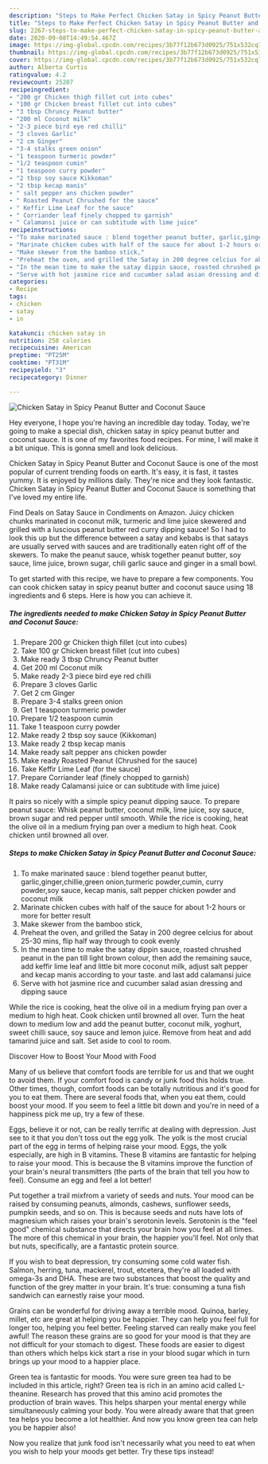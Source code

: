 ```yaml
---
description: "Steps to Make Perfect Chicken Satay in Spicy Peanut Butter and Coconut Sauce"
title: "Steps to Make Perfect Chicken Satay in Spicy Peanut Butter and Coconut Sauce"
slug: 2267-steps-to-make-perfect-chicken-satay-in-spicy-peanut-butter-and-coconut-sauce
date: 2020-09-08T14:49:54.467Z
image: https://img-global.cpcdn.com/recipes/3b77f12b673d0925/751x532cq70/chicken-satay-in-spicy-peanut-butter-and-coconut-sauce-recipe-main-photo.jpg
thumbnail: https://img-global.cpcdn.com/recipes/3b77f12b673d0925/751x532cq70/chicken-satay-in-spicy-peanut-butter-and-coconut-sauce-recipe-main-photo.jpg
cover: https://img-global.cpcdn.com/recipes/3b77f12b673d0925/751x532cq70/chicken-satay-in-spicy-peanut-butter-and-coconut-sauce-recipe-main-photo.jpg
author: Alberta Curtis
ratingvalue: 4.2
reviewcount: 25207
recipeingredient:
- "200 gr Chicken thigh fillet cut into cubes"
- "100 gr Chicken breast fillet cut into cubes"
- "3 tbsp Chruncy Peanut butter"
- "200 ml Coconut milk"
- "2-3 piece bird eye red chilli"
- "3 cloves Garlic"
- "2 cm Ginger"
- "3-4 stalks green onion"
- "1 teaspoon turmeric powder"
- "1/2 teaspoon cumin"
- "1 teaspoon curry powder"
- "2 tbsp soy sauce Kikkoman"
- "2 tbsp kecap manis"
- " salt pepper ans chicken powder"
- " Roasted Peanut Chrushed for the sauce"
- " Keffir Lime Leaf for the sauce"
- " Corriander leaf finely chopped to garnish"
- " Calamansi juice or can subtitude with lime juice"
recipeinstructions:
- "To make marinated sauce : blend together peanut butter, garlic,ginger,chillie,green onion,turmeric powder,cumin, curry powder,soy sauce, kecap manis, salt pepper chicken powder and coconut milk"
- "Marinate chicken cubes with half of the sauce for about 1-2 hours or more for better result"
- "Make skewer from the bamboo stick,"
- "Preheat the oven, and grilled the Satay in 200 degree celcius for about 25-30 mins, flip half way through to cook evenly"
- "In the mean time to make the satay dippin sauce, roasted chrushed peanut in the pan till light brown colour, then add the remaining sauce, add keffir lime leaf and little bit more coconut milk, adjust salt pepper and kecap manis according to your taste. and last add calamansi juice"
- "Serve with hot jasmine rice and cucumber salad asian dressing and dipping sauce"
categories:
- Recipe
tags:
- chicken
- satay
- in

katakunci: chicken satay in 
nutrition: 258 calories
recipecuisine: American
preptime: "PT25M"
cooktime: "PT31M"
recipeyield: "3"
recipecategory: Dinner

---
```



![Chicken Satay in Spicy Peanut Butter and Coconut Sauce](https://img-global.cpcdn.com/recipes/3b77f12b673d0925/751x532cq70/chicken-satay-in-spicy-peanut-butter-and-coconut-sauce-recipe-main-photo.jpg)

Hey everyone, I hope you're having an incredible day today. Today, we're going to make a special dish, chicken satay in spicy peanut butter and coconut sauce. It is one of my favorites food recipes. For mine, I will make it a bit unique. This is gonna smell and look delicious.

Chicken Satay in Spicy Peanut Butter and Coconut Sauce is one of the most popular of current trending foods on earth. It's easy, it is fast, it tastes yummy. It is enjoyed by millions daily. They're nice and they look fantastic. Chicken Satay in Spicy Peanut Butter and Coconut Sauce is something that I've loved my entire life.

Find Deals on Satay Sauce in Condiments on Amazon. Juicy chicken chunks marinated in coconut milk, turmeric and lime juice skewered and grilled with a luscious peanut butter red curry dipping sauce! So I had to look this up but the difference between a satay and kebabs is that satays are usually served with sauces and are traditionally eaten right off of the skewers. To make the peanut sauce, whisk together peanut butter, soy sauce, lime juice, brown sugar, chili garlic sauce and ginger in a small bowl.


To get started with this recipe, we have to prepare a few components. You can cook chicken satay in spicy peanut butter and coconut sauce using 18 ingredients and 6 steps. Here is how you can achieve it.

<!--inarticleads1-->

##### The ingredients needed to make Chicken Satay in Spicy Peanut Butter and Coconut Sauce:

1. Prepare 200 gr Chicken thigh fillet (cut into cubes)
1. Take 100 gr Chicken breast fillet (cut into cubes)
1. Make ready 3 tbsp Chruncy Peanut butter
1. Get 200 ml Coconut milk
1. Make ready 2-3 piece bird eye red chilli
1. Prepare 3 cloves Garlic
1. Get 2 cm Ginger
1. Prepare 3-4 stalks green onion
1. Get 1 teaspoon turmeric powder
1. Prepare 1/2 teaspoon cumin
1. Take 1 teaspoon curry powder
1. Make ready 2 tbsp soy sauce (Kikkoman)
1. Make ready 2 tbsp kecap manis
1. Make ready  salt pepper ans chicken powder
1. Make ready  Roasted Peanut (Chrushed for the sauce)
1. Take  Keffir Lime Leaf (for the sauce)
1. Prepare  Corriander leaf (finely chopped to garnish)
1. Make ready  Calamansi juice or can subtitude with lime juice)


It pairs so nicely with a simple spicy peanut dipping sauce. To prepare peanut sauce: Whisk peanut butter, coconut milk, lime juice, soy sauce, brown sugar and red pepper until smooth. While the rice is cooking, heat the olive oil in a medium frying pan over a medium to high heat. Cook chicken until browned all over. 

<!--inarticleads2-->

##### Steps to make Chicken Satay in Spicy Peanut Butter and Coconut Sauce:

1. To make marinated sauce : blend together peanut butter, garlic,ginger,chillie,green onion,turmeric powder,cumin, curry powder,soy sauce, kecap manis, salt pepper chicken powder and coconut milk
1. Marinate chicken cubes with half of the sauce for about 1-2 hours or more for better result
1. Make skewer from the bamboo stick,
1. Preheat the oven, and grilled the Satay in 200 degree celcius for about 25-30 mins, flip half way through to cook evenly
1. In the mean time to make the satay dippin sauce, roasted chrushed peanut in the pan till light brown colour, then add the remaining sauce, add keffir lime leaf and little bit more coconut milk, adjust salt pepper and kecap manis according to your taste. and last add calamansi juice
1. Serve with hot jasmine rice and cucumber salad asian dressing and dipping sauce


While the rice is cooking, heat the olive oil in a medium frying pan over a medium to high heat. Cook chicken until browned all over. Turn the heat down to medium low and add the peanut butter, coconut milk, yoghurt, sweet chilli sauce, soy sauce and lemon juice. Remove from heat and add tamarind juice and salt. Set aside to cool to room. 

Discover How to Boost Your Mood with Food


Many of us believe that comfort foods are terrible for us and that we ought to avoid them. If your comfort food is candy or junk food this holds true. Other times, though, comfort foods can be totally nutritious and it's good for you to eat them. There are several foods that, when you eat them, could boost your mood. If you seem to feel a little bit down and you're in need of a happiness pick me up, try a few of these.

Eggs, believe it or not, can be really terrific at dealing with depression. Just see to it that you don't toss out the egg yolk. The yolk is the most crucial part of the egg in terms of helping raise your mood. Eggs, the yolk especially, are high in B vitamins. These B vitamins are fantastic for helping to raise your mood. This is because the B vitamins improve the function of your brain's neural transmitters (the parts of the brain that tell you how to feel). Consume an egg and feel a lot better!

Put together a trail mixfrom a variety of seeds and nuts. Your mood can be raised by consuming peanuts, almonds, cashews, sunflower seeds, pumpkin seeds, and so on. This is because seeds and nuts have lots of magnesium which raises your brain's serotonin levels. Serotonin is the "feel good" chemical substance that directs your brain how you feel at all times. The more of this chemical in your brain, the happier you'll feel. Not only that but nuts, specifically, are a fantastic protein source.

If you wish to beat depression, try consuming some cold water fish. Salmon, herring, tuna, mackerel, trout, etcetera, they're all loaded with omega-3s and DHA. These are two substances that boost the quality and function of the grey matter in your brain. It's true: consuming a tuna fish sandwich can earnestly raise your mood. 

Grains can be wonderful for driving away a terrible mood. Quinoa, barley, millet, etc are great at helping you be happier. They can help you feel full for longer too, helping you feel better. Feeling starved can really make you feel awful! The reason these grains are so good for your mood is that they are not difficult for your stomach to digest. These foods are easier to digest than others which helps kick start a rise in your blood sugar which in turn brings up your mood to a happier place.

Green tea is fantastic for moods. You were sure green tea had to be included in this article, right? Green tea is rich in an amino acid called L-theanine. Research has proved that this amino acid promotes the production of brain waves. This helps sharpen your mental energy while simultaneously calming your body. You were already aware that that green tea helps you become a lot healthier. And now you know green tea can help you be happier also!

Now you realize that junk food isn't necessarily what you need to eat when you wish to help your moods get better. Try  these tips  instead!

